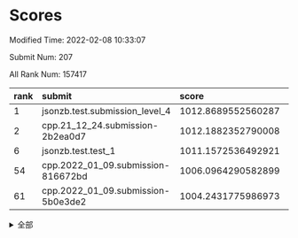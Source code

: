 # Scores

Modified Time: 2022-02-08 10:33:07

Submit Num: 207

All Rank Num: 157417

| rank |               submit               |       score        |       sigma        | pk_num |
| :--- | :--------------------------------- | :----------------- | :----------------- | :----- |
| 1    | jsonzb.test.submission_level_4     | 1012.8689552560287 | 0.7988556963854393 | 3041   |
| 2    | cpp.21_12_24.submission-2b2ea0d7   | 1012.1882352790008 | 0.8028802773820988 | 3044   |
| 6    | jsonzb.test.test_1                 | 1011.1572536492921 | 0.7794002730622477 | 3040   |
| 54   | cpp.2022_01_09.submission-816672bd | 1006.0964290582899 | 0.7320554938601239 | 3043   |
| 61   | cpp.2022_01_09.submission-5b0e3de2 | 1004.2431775986973 | 0.7285183320619945 | 3039   |


<details>
<summary>全部</summary>

| rank |                 submit                 |       score        |       sigma        | pk_num |
| :--- | :------------------------------------- | :----------------- | :----------------- | :----- |
| 1    | jsonzb.test.submission_level_4         | 1012.8689552560287 | 0.7988556963854393 | 3041   |
| 2    | cpp.21_12_24.submission-2b2ea0d7       | 1012.1882352790008 | 0.8028802773820988 | 3044   |
| 3    | gobigger.level_3.submission_level_3_23 | 1011.9006249466673 | 0.7883746943302059 | 3044   |
| 4    | gobigger.level_3.submission_level_3_4  | 1011.2228760274655 | 0.7620065518881302 | 3038   |
| 5    | gobigger.level_3.submission_level_3_18 | 1011.2070144774898 | 0.7850680465703832 | 3043   |
| 6    | jsonzb.test.test_1                     | 1011.1572536492921 | 0.7794002730622477 | 3040   |
| 7    | gobigger.level_3.submission_level_3_35 | 1011.091371535432  | 0.7658360223047598 | 3041   |
| 8    | gobigger.level_3.submission_level_3_33 | 1010.9557372456122 | 0.7525312258066137 | 3045   |
| 9    | gobigger.level_3.submission_level_3_26 | 1010.8741720724446 | 0.767846559525714  | 3042   |
| 10   | gobigger.level_3.submission_level_3_39 | 1010.7925971599708 | 0.7800613090128782 | 3043   |
| 11   | gobigger.level_3.submission_level_3_40 | 1010.6775908306621 | 0.7442762633783693 | 3049   |
| 12   | gobigger.level_3.submission_level_3_3  | 1010.5622063204121 | 0.7845153803525883 | 3041   |
| 13   | gobigger.level_3.submission_level_3_2  | 1010.5448154340182 | 0.769525289268882  | 3045   |
| 14   | gobigger.level_3.submission_level_3_16 | 1010.4757403206901 | 0.7547211268139841 | 3043   |
| 15   | gobigger.level_3.submission_level_3_29 | 1010.3824989139207 | 0.7740337665010146 | 3037   |
| 16   | gobigger.level_3.submission_level_3_47 | 1010.3802229319156 | 0.789917769376263  | 3044   |
| 17   | gobigger.level_3.submission_level_3_20 | 1010.3615599449275 | 0.758188683248577  | 3039   |
| 18   | gobigger.level_3.submission_level_3_49 | 1010.3451332732286 | 0.7527513653888918 | 3041   |
| 19   | gobigger.level_3.submission_level_3_22 | 1010.3123666613847 | 0.7544868316547295 | 3038   |
| 20   | gobigger.level_3.submission_level_3_36 | 1010.2286394653329 | 0.7571979768149295 | 3043   |
| 21   | gobigger.level_3.submission_level_3_44 | 1010.1465051457748 | 0.7645104829652084 | 3044   |
| 22   | gobigger.level_3.submission_level_3_13 | 1010.1085289287032 | 0.7539958488639661 | 3041   |
| 23   | gobigger.level_3.submission_level_3_10 | 1010.0938562877853 | 0.7484962981797616 | 3045   |
| 24   | gobigger.level_3.submission_level_3_31 | 1010.0721715715498 | 0.758787189049645  | 3046   |
| 25   | gobigger.level_3.submission_level_3_27 | 1010.036176068122  | 0.755425151495663  | 3037   |
| 26   | gobigger.level_3.submission_level_3_24 | 1010.0306019451914 | 0.7617898748307725 | 3045   |
| 27   | gobigger.level_3.submission_level_3_30 | 1009.9598395976951 | 0.790105858769076  | 3037   |
| 28   | gobigger.level_3.submission_level_3_15 | 1009.8730205804652 | 0.7633470789141567 | 3046   |
| 29   | gobigger.level_3.submission_level_3_25 | 1009.815202775902  | 0.7516358345120786 | 3042   |
| 30   | gobigger.level_3.submission_level_3_43 | 1009.7153642702856 | 0.7670784365646237 | 3039   |
| 31   | gobigger.level_3.submission_level_3_19 | 1009.7128893110896 | 0.7509657634326928 | 3042   |
| 32   | gobigger.level_3.submission_level_3_9  | 1009.7039246799113 | 0.7607813074091706 | 3039   |
| 33   | gobigger.level_3.submission_level_3_8  | 1009.6671183715276 | 0.7530441277150134 | 3043   |
| 34   | gobigger.level_3.submission_level_3_46 | 1009.665173104647  | 0.7762414969065369 | 3038   |
| 35   | gobigger.level_3.submission_level_3_28 | 1009.6450000441597 | 0.7638054334993902 | 3046   |
| 36   | gobigger.level_3.submission_level_3_38 | 1009.6396804376349 | 0.7612082003497893 | 3041   |
| 37   | gobigger.level_3.submission_level_3_17 | 1009.6359581281049 | 0.7594555171647684 | 3041   |
| 38   | gobigger.level_3.submission_level_3_37 | 1009.538356729572  | 0.7563131967230019 | 3037   |
| 39   | gobigger.level_3.submission_level_3_12 | 1009.4533349116018 | 0.7400843535288081 | 3045   |
| 40   | gobigger.level_3.submission_level_3_45 | 1009.4382892874877 | 0.7442642506953704 | 3042   |
| 41   | gobigger.level_3.submission_level_3_6  | 1009.4369031447927 | 0.7481688355744627 | 3041   |
| 42   | gobigger.level_3.submission_level_3_1  | 1009.2845085698148 | 0.7610913682497514 | 3041   |
| 43   | gobigger.level_3.submission_level_3_7  | 1009.2760807283139 | 0.7434004816933306 | 3051   |
| 44   | gobigger.level_3.submission_level_3_48 | 1009.2307969973176 | 0.7345540663212116 | 3043   |
| 45   | gobigger.level_3.submission_level_3_42 | 1009.2091833010238 | 0.7538167976373464 | 3036   |
| 46   | gobigger.level_3.submission_level_3_34 | 1009.1570599356679 | 0.7419725084035358 | 3044   |
| 47   | gobigger.level_3.submission_level_3_11 | 1009.117945162918  | 0.7535647009277225 | 3042   |
| 48   | gobigger.level_3.submission_level_3_5  | 1008.7574238609222 | 0.7368848817692075 | 3041   |
| 49   | gobigger.level_3.submission_level_3_0  | 1008.7234830516173 | 0.7717305777139325 | 3043   |
| 50   | gobigger.level_3.submission_level_3_14 | 1008.5452306901972 | 0.7482802882012544 | 3040   |
| 51   | gobigger.level_3.submission_level_3_32 | 1008.1618815708558 | 0.7635950672196539 | 3038   |
| 52   | gobigger.level_3.submission_level_3_41 | 1008.0663605475868 | 0.7407000820977722 | 3044   |
| 53   | gobigger.level_3.submission_level_3_21 | 1007.9228308567491 | 0.7242744652902529 | 3045   |
| 54   | cpp.2022_01_09.submission-816672bd     | 1006.0964290582899 | 0.7320554938601239 | 3043   |
| 55   | gobigger.level_1.submission_level_1_30 | 1005.3995705234753 | 0.7259922479741365 | 3041   |
| 56   | gobigger.level_1.submission_level_1_22 | 1005.2749233232606 | 0.7221421765283547 | 3039   |
| 57   | gobigger.level_1.submission_level_1_24 | 1005.171108636424  | 0.7146889406044084 | 3046   |
| 58   | gobigger.level_1.submission_level_1_18 | 1004.6574819772742 | 0.7171868031005366 | 3044   |
| 59   | gobigger.level_1.submission_level_1_23 | 1004.3951748126639 | 0.7318228417851342 | 3034   |
| 60   | gobigger.level_1.submission_level_1_8  | 1004.327379945998  | 0.7195419408201347 | 3037   |
| 61   | cpp.2022_01_09.submission-5b0e3de2     | 1004.2431775986973 | 0.7285183320619945 | 3039   |
| 62   | gobigger.level_1.submission_level_1_37 | 1004.1608027185998 | 0.7193312445721267 | 3044   |
| 63   | gobigger.level_1.submission_level_1_20 | 1004.086056724721  | 0.7120713627194035 | 3043   |
| 64   | gobigger.level_1.submission_level_1_5  | 1003.9134975797126 | 0.7194296216913544 | 3046   |
| 65   | gobigger.level_1.submission_level_1_47 | 1003.9119866752036 | 0.7162380914563232 | 3037   |
| 66   | gobigger.level_1.submission_level_1_42 | 1003.8790446985229 | 0.7155871286911283 | 3040   |
| 67   | gobigger.level_1.submission_level_1_2  | 1003.8403410652904 | 0.7287664347100511 | 3046   |
| 68   | gobigger.level_1.submission_level_1_25 | 1003.8039479079529 | 0.7153358359657388 | 3041   |
| 69   | gobigger.level_1.submission_level_1_13 | 1003.7886940752543 | 0.7198645375850532 | 3040   |
| 70   | gobigger.level_1.submission_level_1_26 | 1003.6560372460749 | 0.7196826145223041 | 3047   |
| 71   | gobigger.level_1.submission_level_1_48 | 1003.6463725225517 | 0.7088485959904844 | 3039   |
| 72   | gobigger.level_1.submission_level_1_11 | 1003.5952895698568 | 0.7190083601363944 | 3038   |
| 73   | gobigger.level_1.submission_level_1_31 | 1003.5604694567809 | 0.7110576424762973 | 3040   |
| 74   | gobigger.level_1.submission_level_1_9  | 1003.5520458249557 | 0.7128829389342924 | 3047   |
| 75   | gobigger.level_1.submission_level_1_28 | 1003.5297166279986 | 0.7143135158687448 | 3045   |
| 76   | gobigger.level_1.submission_level_1_12 | 1003.498419560967  | 0.7198953293361212 | 3042   |
| 77   | gobigger.level_1.submission_level_1_0  | 1003.473688306769  | 0.7001680655020824 | 3039   |
| 78   | gobigger.level_1.submission_level_1_35 | 1003.4459400405945 | 0.7175830857317861 | 3039   |
| 79   | gobigger.level_1.submission_level_1_33 | 1003.4037478471595 | 0.7138952684666212 | 3041   |
| 80   | gobigger.level_1.submission_level_1_7  | 1003.2904120140764 | 0.7059541134506332 | 3040   |
| 81   | gobigger.level_1.submission_level_1_40 | 1003.182082001649  | 0.7113672256202955 | 3044   |
| 82   | gobigger.level_1.submission_level_1_29 | 1003.1650822364297 | 0.7202971642099476 | 3045   |
| 83   | gobigger.level_1.submission_level_1_21 | 1003.1145475892844 | 0.7117100687754196 | 3041   |
| 84   | gobigger.level_1.submission_level_1_43 | 1003.0749102689338 | 0.7155610665940432 | 3038   |
| 85   | gobigger.level_1.submission_level_1_10 | 1002.9922353371688 | 0.710716072644638  | 3043   |
| 86   | gobigger.level_1.submission_level_1_39 | 1002.9060027213181 | 0.7035132328419428 | 3047   |
| 87   | gobigger.level_1.submission_level_1_1  | 1002.7964418001502 | 0.7112159244201278 | 3042   |
| 88   | gobigger.level_1.submission_level_1_38 | 1002.7786642503139 | 0.7070704417639263 | 3041   |
| 89   | gobigger.level_1.submission_level_1_4  | 1002.756061369527  | 0.7162318076435312 | 3041   |
| 90   | gobigger.level_1.submission_level_1_34 | 1002.7027444511224 | 0.7052667712359773 | 3044   |
| 91   | gobigger.level_1.submission_level_1_6  | 1002.6979549398237 | 0.7041039792161847 | 3047   |
| 92   | gobigger.level_1.submission_level_1_17 | 1002.6740594340205 | 0.7087855223688944 | 3037   |
| 93   | gobigger.level_1.submission_level_1_14 | 1002.6349201843598 | 0.7073974664268831 | 3037   |
| 94   | gobigger.level_1.submission_level_1_15 | 1002.6194808392033 | 0.7057621240811838 | 3044   |
| 95   | gobigger.level_1.submission_level_1_41 | 1002.5615007004178 | 0.7085109245595461 | 3045   |
| 96   | gobigger.level_1.submission_level_1_36 | 1002.5452596915542 | 0.719909085034849  | 3039   |
| 97   | gobigger.level_1.submission_level_1_16 | 1002.526550005257  | 0.7173554599260438 | 3043   |
| 98   | gobigger.level_1.submission_level_1_46 | 1002.5255953673073 | 0.7169257025164985 | 3042   |
| 99   | gobigger.level_1.submission_level_1_27 | 1002.4438600151839 | 0.7095218819100085 | 3045   |
| 100  | gobigger.level_1.submission_level_1_45 | 1002.2518350829681 | 0.705049351515917  | 3042   |
| 101  | gobigger.level_1.submission_level_1_19 | 1002.1686801507026 | 0.7150109402386169 | 3044   |
| 102  | gobigger.level_1.submission_level_1_44 | 1002.1388404404344 | 0.7079634238699822 | 3040   |
| 103  | gobigger.level_1.submission_level_1_49 | 1002.1366485016345 | 0.7112972170361123 | 3041   |
| 104  | gobigger.level_1.submission_level_1_32 | 1001.9462700815454 | 0.7101457075428266 | 3046   |
| 105  | gobigger.level_1.submission_level_1_3  | 1001.7955197066021 | 0.7034769779832789 | 3042   |
| 106  | gobigger.random.submission_random_29   | 997.323471544712   | 0.7103301052452892 | 3044   |
| 107  | gobigger.random.submission_random_41   | 997.2653496692158  | 0.7021016392799573 | 3039   |
| 108  | gobigger.random.submission_random_20   | 996.9634074911398  | 0.7069977257200303 | 3042   |
| 109  | gobigger.random.submission_random_35   | 996.8947547849157  | 0.6990245893588402 | 3042   |
| 110  | gobigger.random.submission_random_4    | 996.8925294154616  | 0.7047552605902337 | 3043   |
| 111  | gobigger.random.submission_random_44   | 996.8678313257545  | 0.7101554976060979 | 3043   |
| 112  | gobigger.random.submission_random_19   | 996.812633661484   | 0.7115850061806851 | 3043   |
| 113  | gobigger.random.submission_random_2    | 996.807970158804   | 0.714726241130741  | 3045   |
| 114  | gobigger.random.submission_random_39   | 996.6935908559936  | 0.7089650110971324 | 3046   |
| 115  | gobigger.random.submission_random_23   | 996.6142051779143  | 0.7224192611739356 | 3043   |
| 116  | gobigger.random.submission_random_48   | 996.5894579233873  | 0.7090427528113808 | 3042   |
| 117  | gobigger.random.submission_random_14   | 996.558715118958   | 0.7079447149644664 | 3043   |
| 118  | gobigger.random.submission_random_43   | 996.4865480405174  | 0.7073495203552269 | 3044   |
| 119  | gobigger.random.submission_random_34   | 996.4765075565086  | 0.7035107662339388 | 3041   |
| 120  | gobigger.random.submission_random_37   | 996.4242888278283  | 0.7162912253630458 | 3044   |
| 121  | gobigger.random.submission_random_22   | 996.3951628072429  | 0.7146995226496038 | 3041   |
| 122  | gobigger.random.submission_random_10   | 996.3928223391675  | 0.6998618572761718 | 3041   |
| 123  | gobigger.random.submission_random_38   | 996.3692935487982  | 0.7139654483450201 | 3046   |
| 124  | gobigger.random.submission_random_12   | 996.3473781038861  | 0.7004760891628046 | 3037   |
| 125  | gobigger.random.submission_random_6    | 996.3305621739246  | 0.7065613946559136 | 3040   |
| 126  | gobigger.random.submission_random_40   | 996.2462180652595  | 0.7288736717779306 | 3041   |
| 127  | gobigger.random.submission_random_11   | 996.2178364506073  | 0.7179738770642843 | 3046   |
| 128  | gobigger.random.submission_random_49   | 996.1398724141279  | 0.7094318103145103 | 3042   |
| 129  | gobigger.random.submission_random_28   | 996.1006861293172  | 0.7231826956532134 | 3041   |
| 130  | gobigger.random.submission_random_42   | 996.0727090183468  | 0.7043912941391937 | 3045   |
| 131  | gobigger.random.submission_random_9    | 996.063996771432   | 0.7250187577489179 | 3039   |
| 132  | gobigger.random.submission_random_26   | 996.055753307854   | 0.6995483069786315 | 3045   |
| 133  | gobigger.random.submission_random_46   | 996.0099852060781  | 0.7139674375296526 | 3040   |
| 134  | gobigger.random.submission_random_15   | 995.9785971867606  | 0.7226643061690534 | 3047   |
| 135  | gobigger.random.submission_random_3    | 995.8431552646044  | 0.7189626524220661 | 3042   |
| 136  | gobigger.random.submission_random_47   | 995.7798385597553  | 0.7066010188558774 | 3042   |
| 137  | gobigger.random.submission_random_21   | 995.7631454872829  | 0.7139425513710457 | 3043   |
| 138  | gobigger.random.submission_random_31   | 995.6960025652874  | 0.7159449913139364 | 3040   |
| 139  | gobigger.random.submission_random_24   | 995.6848407911792  | 0.730973833864061  | 3044   |
| 140  | gobigger.random.submission_random_45   | 995.6695957207386  | 0.7249269987466262 | 3042   |
| 141  | gobigger.random.submission_random_18   | 995.6145069311583  | 0.7200429559577999 | 3047   |
| 142  | gobigger.random.submission_random_30   | 995.5809732145683  | 0.7068519546442172 | 3038   |
| 143  | gobigger.random.submission_random_0    | 995.5676770609244  | 0.7127999008036358 | 3048   |
| 144  | gobigger.random.submission_random_32   | 995.5323527087448  | 0.7285198112521798 | 3039   |
| 145  | gobigger.random.submission_random_8    | 995.4953021355582  | 0.7026879114671312 | 3036   |
| 146  | gobigger.random.submission_random_13   | 995.481253318205   | 0.7144331460925958 | 3044   |
| 147  | gobigger.random.submission_random_1    | 995.4761688082019  | 0.7110974356075109 | 3042   |
| 148  | gobigger.random.submission_random_7    | 995.4013499737327  | 0.7163277655122111 | 3046   |
| 149  | gobigger.random.submission_random_17   | 995.3943477986625  | 0.7035350171072957 | 3040   |
| 150  | gobigger.random.submission_random_16   | 995.2415298474873  | 0.7067172481779679 | 3042   |
| 151  | gobigger.random.submission_random_25   | 995.0502826593774  | 0.7041276206086444 | 3037   |
| 152  | gobigger.level_2.submission_level_2_46 | 994.8077724622045  | 0.72774662134875   | 3044   |
| 153  | gobigger.random.submission_random_27   | 994.7499217558982  | 0.7043098552035225 | 3038   |
| 154  | gobigger.random.submission_random_5    | 994.6494043602422  | 0.7118954125089464 | 3037   |
| 155  | gobigger.random.submission_random_33   | 994.5622267123729  | 0.7267188733890085 | 3037   |
| 156  | gobigger.level_2.submission_level_2_30 | 994.3336434639087  | 0.7272706106642753 | 3041   |
| 157  | gobigger.random.submission_random_36   | 994.2729291308962  | 0.7302317384942648 | 3045   |
| 158  | gobigger.level_2.submission_level_2_24 | 993.54439431444    | 0.7334333008740185 | 3047   |
| 159  | gobigger.level_2.submission_level_2_33 | 993.4087036561747  | 0.7404976893501495 | 3039   |
| 160  | gobigger.level_2.submission_level_2_8  | 993.1679988887372  | 0.7368748015115437 | 3050   |
| 161  | gobigger.level_2.submission_level_2_12 | 993.1475591222047  | 0.7438581455861845 | 3037   |
| 162  | gobigger.level_2.submission_level_2_42 | 993.0670583553382  | 0.7368336795498414 | 3040   |
| 163  | gobigger.level_2.submission_level_2_10 | 992.8886095675009  | 0.7364954503029171 | 3038   |
| 164  | gobigger.level_2.submission_level_2_32 | 992.8518035943971  | 0.7400304826361915 | 3042   |
| 165  | gobigger.level_2.submission_level_2_6  | 992.8105712588733  | 0.7413238687696898 | 3041   |
| 166  | gobigger.level_2.submission_level_2_49 | 992.7960169371221  | 0.7259553550153223 | 3044   |
| 167  | gobigger.level_2.submission_level_2_19 | 992.7704810119458  | 0.7414485798482836 | 3040   |
| 168  | gobigger.level_2.submission_level_2_40 | 992.7129688373567  | 0.7705892211704315 | 3042   |
| 169  | gobigger.level_2.submission_level_2_44 | 992.6623881302575  | 0.7268207313762094 | 3039   |
| 170  | gobigger.level_2.submission_level_2_45 | 992.6282701482567  | 0.7486215152132083 | 3041   |
| 171  | gobigger.level_2.submission_level_2_11 | 992.5648988364594  | 0.7458107514878816 | 3043   |
| 172  | gobigger.level_2.submission_level_2_18 | 992.5183524750543  | 0.7401113302004741 | 3046   |
| 173  | gobigger.level_2.submission_level_2_20 | 992.5027220774286  | 0.7666945728945747 | 3037   |
| 174  | gobigger.level_2.submission_level_2_9  | 992.3115604709086  | 0.7430147418637301 | 3044   |
| 175  | gobigger.level_2.submission_level_2_23 | 992.2712717289859  | 0.734251609132369  | 3039   |
| 176  | gobigger.level_2.submission_level_2_35 | 992.1863930120321  | 0.7545554180684929 | 3040   |
| 177  | gobigger.level_2.submission_level_2_29 | 992.1220320519386  | 0.748823035135857  | 3041   |
| 178  | gobigger.level_2.submission_level_2_0  | 992.0847367837545  | 0.7491971422201841 | 3039   |
| 179  | gobigger.level_2.submission_level_2_38 | 992.0507052639502  | 0.7757602101958695 | 3045   |
| 180  | gobigger.level_2.submission_level_2_1  | 992.0086935558725  | 0.7365418830299348 | 3043   |
| 181  | gobigger.level_2.submission_level_2_5  | 991.9773571375043  | 0.7340094091465632 | 3039   |
| 182  | gobigger.level_2.submission_level_2_39 | 991.9423800296511  | 0.7476110455348788 | 3042   |
| 183  | gobigger.level_2.submission_level_2_37 | 991.9219581499517  | 0.755457392162126  | 3035   |
| 184  | gobigger.level_2.submission_level_2_13 | 991.9159821564239  | 0.7396627451494254 | 3040   |
| 185  | gobigger.level_2.submission_level_2_25 | 991.8830315396528  | 0.7565867077484983 | 3044   |
| 186  | gobigger.level_2.submission_level_2_4  | 991.8345274785303  | 0.7397606436418454 | 3047   |
| 187  | gobigger.level_2.submission_level_2_26 | 991.8239420041817  | 0.7418601439606504 | 3045   |
| 188  | gobigger.level_2.submission_level_2_31 | 991.821888243394   | 0.7409304765548671 | 3043   |
| 189  | gobigger.level_2.submission_level_2_7  | 991.7157730539633  | 0.7471277203599814 | 3040   |
| 190  | gobigger.level_2.submission_level_2_43 | 991.5331137442321  | 0.7610959877626965 | 3043   |
| 191  | gobigger.level_2.submission_level_2_16 | 991.4948252153804  | 0.7461134868764735 | 3039   |
| 192  | gobigger.level_2.submission_level_2_48 | 991.4275132459136  | 0.7500417412161065 | 3042   |
| 193  | gobigger.level_2.submission_level_2_3  | 991.331431421772   | 0.7522155867624325 | 3040   |
| 194  | gobigger.level_2.submission_level_2_41 | 991.2737168117409  | 0.7687464914015394 | 3039   |
| 195  | gobigger.level_2.submission_level_2_14 | 990.9871967582801  | 0.7399096817284151 | 3042   |
| 196  | gobigger.level_2.submission_level_2_36 | 990.8593781721713  | 0.747301722905185  | 3040   |
| 197  | gobigger.level_2.submission_level_2_34 | 990.8216453297233  | 0.7668979427200762 | 3041   |
| 198  | gobigger.level_2.submission_level_2_28 | 990.7720848057315  | 0.7544210090408718 | 3042   |
| 199  | gobigger.level_2.submission_level_2_47 | 990.7505733537903  | 0.7648919387900655 | 3041   |
| 200  | gobigger.level_2.submission_level_2_17 | 990.699786407836   | 0.7603284114587717 | 3044   |
| 201  | gobigger.level_2.submission_level_2_27 | 990.6611744433832  | 0.7833289348619559 | 3039   |
| 202  | gobigger.level_2.submission_level_2_21 | 990.6012081328635  | 0.7593664479336453 | 3043   |
| 203  | gobigger.level_2.submission_level_2_22 | 990.531209742641   | 0.7455228108569779 | 3048   |
| 204  | gobigger.level_2.submission_level_2_15 | 990.4472379601265  | 0.7754074182401417 | 3041   |
| 205  | gobigger.level_2.submission_level_2_2  | 990.1836218832657  | 0.7444021733527229 | 3043   |
| 206  | gobigger.none.submission_none_0        | 975.4459404802575  | 1.442518985887302  | 3042   |
| 207  | gobigger.none.submission_none_1        | 973.7409608085266  | 1.6707552975807334 | 3038   |

</details>